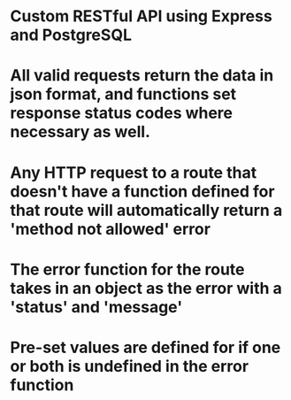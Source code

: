 # Custom RESTful API using Express and PostgreSQL

# All valid requests return the data in json format, and functions set response status codes where necessary as well.
# Any HTTP request to a route that doesn't have a function defined for that route will automatically return a 'method not allowed' error
# The error function for the route takes in an object as the error with a 'status' and 'message'
# Pre-set values are defined for if one or both is undefined in the error function 
